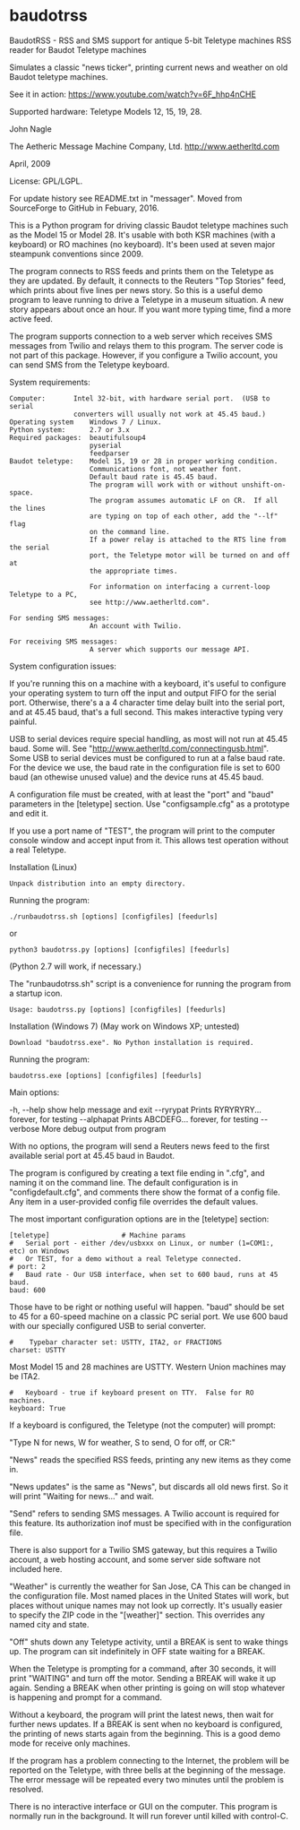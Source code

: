 # baudotrss
BaudotRSS - RSS and SMS support for antique 5-bit Teletype machines
RSS reader for Baudot Teletype machines

Simulates a classic "news ticker", printing current news and weather on old Baudot teletype machines. 

See it in action: https://www.youtube.com/watch?v=6F_hhp4nCHE
 

Supported hardware: Teletype Models 12, 15, 19, 28.

John Nagle

The Aetheric Message Machine Company, Ltd. http://www.aetherltd.com

April, 2009

License: GPL/LGPL.

For update history see README.txt in "messager".
Moved from SourceForge to GitHub in Febuary, 2016.


This is a Python program for driving classic Baudot teletype machines such as
the Model 15 or Model 28.  It's usable with both KSR machines (with a keyboard)
or RO machines (no keyboard).  It's been used at seven major steampunk conventions since
2009.

The program connects to RSS feeds and prints them on the Teletype as they are updated.
By default, it connects to the Reuters "Top Stories" feed, which prints about five
lines per news story.  So this is a useful demo program to leave running to drive
a Teletype in a museum situation.  A new story appears about once an hour.  If you
want more typing time, find a more active feed. 

The program supports connection to a web server which receives SMS messages from
Twilio and relays them to this program.  The server code is not part of this package.
However, if you configure a Twilio account, you can send SMS from the Teletype keyboard.

System requirements:

	Computer:		Intel 32-bit, with hardware serial port.  (USB to serial
                    converters will usually not work at 45.45 baud.)
	Operating system	Windows 7 / Linux.
	Python system:		2.7 or 3.x
	Required packages:	beautifulsoup4
						pyserial
						feedparser
	Baudot teletype:	Model 15, 19 or 28 in proper working condition.
						Communications font, not weather font.
						Default baud rate is 45.45 baud.
						The program will work with or without unshift-on-space. 
						The program assumes automatic LF on CR.  If all the lines
						are typing on top of each other, add the "--lf" flag
						on the command line. 
						If a power relay is attached to the RTS line from the serial
						port, the Teletype motor will be turned on and off at
						the appropriate times.   
						
						For information on interfacing a current-loop Teletype to a PC,
						see http://www.aetherltd.com".
						
    For sending SMS messages:
                        An account with Twilio.
                        
    For receiving SMS messages:
                        A server which supports our message API. 
    	
								

System configuration issues:

If you're running this on a machine with a keyboard, it's useful to configure
your operating system to turn off the input and output FIFO for the serial port. Otherwise,
there's a a 4 character time delay built into the serial port, and at 45.45 baud,
that's a full second. This makes interactive typing very painful.

USB to serial devices require special handling, as most will not run at 45.45 baud.
Some will.  See "http://www.aetherltd.com/connectingusb.html".  Some USB to
serial devices must be configured to run at a false baud rate.  For the device
we use, the baud rate in the configuration file is set to 600 baud (an othewise
unused value) and the device runs at 45.45 baud.

A configuration file must be created, with at least the "port" and "baud" parameters
in the [teletype] section.  Use "configsample.cfg" as a prototype and edit it.

If you use a port name of "TEST", the program will print to the computer console
window and accept input from it.  This allows test operation without a real Teletype.

Installation (Linux)
	
    Unpack distribution into an empty directory.

Running the program:

    ./runbaudotrss.sh [options] [configfiles] [feedurls]
    
or

    python3 baudotrss.py [options] [configfiles] [feedurls]

(Python 2.7 will work, if necessary.)
    
The "runbaudotrss.sh" script is a convenience for running 
the program from a startup icon.

    Usage: baudotrss.py [options] [configfiles] [feedurls]
    
    
    
Installation (Windows 7) (May work on Windows XP; untested)

    Download "baudotrss.exe". No Python installation is required.
    
Running the program:

    baudotrss.exe [options] [configfiles] [feedurls]
    

Main options:

   -h, --help            show help message and exit
   --ryrypat             Prints RYRYRYRY... forever, for testing
   --alphapat            Prints ABCDEFG... forever, for testing
   --verbose             More debug output from program

With no options, the program will send a Reuters news feed to the
first available serial port at 45.45 baud in Baudot.
  
The program is configured by creating a text file ending in ".cfg",
and naming it on the command line.  The default configuration is
in "configdefault.cfg", and comments there show the format of a
config file.  Any item in a user-provided config file overrides the
default values. 

The most important configuration options are in the [teletype] section:

    [teletype]                  # Machine params
    #   Serial port - either /dev/usbxxx on Linux, or number (1=COM1:, etc) on Windows
    #   Or TEST, for a demo without a real Teletype connected.
    # port: 2
    #   Baud rate - Our USB interface, when set to 600 baud, runs at 45 baud.
    baud: 600

Those have to be right or nothing useful will happen.  "baud" should
be set to 45 for a 60-speed machine on a classic PC serial port.
We use 600 baud with our specially configured USB to serial converter.

    #    Typebar character set: USTTY, ITA2, or FRACTIONS 
    charset: USTTY

Most Model 15 and 28 machines are USTTY.  Western Union machines
may be ITA2. 

    #   Keyboard - true if keyboard present on TTY.  False for RO machines.
    keyboard: True
 
If a keyboard is configured, the Teletype (not the computer) will prompt:

"Type N for news, W for weather, S to send, O for off, or CR:"

"News" reads the specified RSS feeds, printing any new items as they come in.

"News updates" is the same as "News", but discards all old news first.
So it will print "Waiting for news..." and wait.

"Send" refers to sending SMS messages.  A Twilio account is
required for this feature.  Its authorization inof must be specified with
in the configuration file.

There is also support for a Twilio SMS gateway, but this requires 
a Twilio account, a web hosting account, and some server side software
not included here.

"Weather" is currently the weather for San Jose, CA
This can be changed in the configuration file.  Most named
places in the United States will work, but places without
unique names may not look up correctly.  It's usually easier
to specify the ZIP code in the "[weather]" section.  This
overrides any named city and state. 

"Off" shuts down any Teletype activity, until a BREAK is sent
to wake things up.  The program can sit indefinitely in OFF state
waiting for a BREAK.

When the Teletype is prompting for a command, after 30 seconds, it
will print "WAITING" and turn off the motor.  Sending a BREAK will wake
it up again. Sending a BREAK when other printing is going on will
stop whatever is happening and prompt for a command.

Without a keyboard, the program will print the latest news, then
wait for further news updates.  If a BREAK is sent when no keyboard is 
configured, the printing of news starts again from the beginning.
This is a good demo mode for receive only machines. 

If the program has a problem connecting to the Internet, the
problem will be reported on the Teletype, with three bells at
the beginning of the message.  The error message will be repeated
every two minutes until the problem is resolved. 

There is no interactive interface or GUI on the computer.  This program
is normally run in the background.  It will run forever until killed
with control-C.
